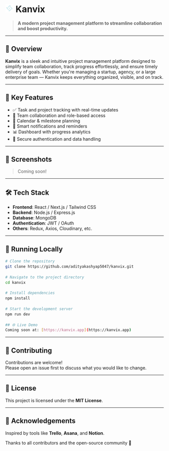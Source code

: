 # <img src="public/kanvix.png" height="26" alt="Kanvix Logo" > **Kanvix**

> **A modern project management platform to streamline collaboration and boost productivity.**

---

## 🚀 Overview

**Kanvix** is a sleek and intuitive project management platform designed to simplify team collaboration, track progress effortlessly, and ensure timely delivery of goals. Whether you're managing a startup, agency, or a large enterprise team — Kanvix keeps everything organized, visible, and on track.

---

## 🧩 Key Features

- ✅ Task and project tracking with real-time updates
- 👥 Team collaboration and role-based access
- 📅 Calendar & milestone planning
- 🔔 Smart notifications and reminders
- 📊 Dashboard with progress analytics
- 🔐 Secure authentication and data handling

---

## 📸 Screenshots

> Coming soon!

---

## 🛠️ Tech Stack

- **Frontend**: React / Next.js / Tailwind CSS  
- **Backend**: Node.js / Express.js  
- **Database**: MongoDB  
- **Authentication**: JWT / OAuth  
- **Others**: Redux, Axios, Cloudinary, etc.

---

## 🧪 Running Locally

```bash
# Clone the repository
git clone https://github.com/adityakashyap5047/kanvix.git

# Navigate to the project directory
cd kanvix

# Install dependencies
npm install

# Start the development server
npm run dev

## 🌐 Live Demo  
Coming soon at: [https://kanvix.app](https://kanvix.app)
```
---

## 🤝 Contributing  
Contributions are welcome!  
Please open an issue first to discuss what you would like to change.

---

## 📄 License  
This project is licensed under the **MIT License**.

---

## 🙌 Acknowledgements  
Inspired by tools like **Trello**, **Asana**, and **Notion**.  

Thanks to all contributors and the open-source community 🙏
